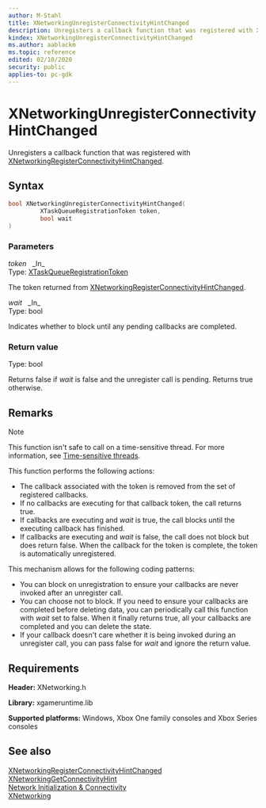 ```yaml
---
author: M-Stahl
title: XNetworkingUnregisterConnectivityHintChanged
description: Unregisters a callback function that was registered with XNetworkingRegisterConnectivityHintChanged.
kindex: XNetworkingUnregisterConnectivityHintChanged
ms.author: aablackm
ms.topic: reference
edited: 02/10/2020
security: public
applies-to: pc-gdk
---
```


# XNetworkingUnregisterConnectivityHintChanged

Unregisters a callback function that was registered with [XNetworkingRegisterConnectivityHintChanged](xnetworkingregisterconnectivityhintchanged.md). 

## Syntax

```cpp
bool XNetworkingUnregisterConnectivityHintChanged(
         XTaskQueueRegistrationToken token,
         bool wait
)
```

### Parameters

*token* &nbsp;&nbsp;\_In\_  
Type: [XTaskQueueRegistrationToken](../../../system/xtaskqueue/structs/xtaskqueueregistrationtoken.md)

The token returned from [XNetworkingRegisterConnectivityHintChanged](xnetworkingregisterconnectivityhintchanged.md). 

*wait* &nbsp;&nbsp;\_In\_  
Type: bool

Indicates whether to block until any pending callbacks are completed. 

### Return value

Type: bool

Returns false if *wait* is false and the unregister call is pending. Returns true otherwise.

## Remarks
  > [!NOTE]
> This function isn't safe to call on a time-sensitive thread. For more information, see [Time-sensitive threads](../../../../system/overviews/time-sensitive-threads.md).  
  
This function performs the following actions:

* The callback associated with the token is removed from the set of registered callbacks.
* If no callbacks are executing for that callback token, the call returns true.
* If callbacks are executing and *wait* is true, the call blocks until the executing callback has finished.
* If callbacks are executing and *wait* is false, the call does not block but does return false. When the callback for the token is complete, the token is automatically unregistered.

This mechanism allows for the following coding patterns:

* You can block on unregistration to ensure your callbacks are never invoked after an unregister call.
* You can choose not to block. If you need to ensure your callbacks are completed before deleting data, you can periodically call this function with *wait* set to false. When it finally returns true, all your callbacks are completed and you can delete the state.
* If your callback doesn't care whether it is being invoked during an unregister call, you can pass false for *wait* and ignore the return value.

## Requirements

**Header:** XNetworking.h

**Library:** xgameruntime.lib
  
**Supported platforms:** Windows, Xbox One family consoles and Xbox Series consoles  
  
## See also  

[XNetworkingRegisterConnectivityHintChanged](xnetworkingregisterconnectivityhintchanged.md)  
[XNetworkingGetConnectivityHint](xnetworkinggetconnectivityhint.md)  
[Network Initialization & Connectivity](../../../../networking/overviews/initialization-connectivity-networking.md)  
[XNetworking](../xnetworking_members.md)